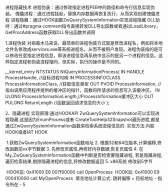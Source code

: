 进程隐藏技术
进程伪装：通过修改指定进程PEB中的路径和命令行信息实现伪装。
傀儡进程：通过进程挂起，替换内存数据再恢复执行，从而实现创建傀儡进程
进程隐藏：通过HOOK函数ZwQuerySystemInfornation实现进程隐藏
DLL劫持：通过#pragma comment指令直接转发DLL导出函数或者通过LoadLibrary，GetProcAddress函数获取DLL导出函数并调用

1.进程伪装
对病毒木马来说，最简单的进程伪装方式就是修改进程名，例如将本地文件名修改成services.exe等系统进程名，从而不被用户发现。进程伪装指的是可以修改任意指定进程信息，即该进程信息再系统中显示的是另一个进程的信息。这样指定进程和伪装进程相同，但实际，执行的操作是不同的。

__kernel_entry NTSTATUS NtQueryInformationProcess(
  IN HANDLE           ProcessHandle,	//目标进程句柄
  IN PROCESSINFOCLASS ProcessInformationClass,	//获取信息类型
  OUT PVOID           ProcessInformation,	//指向调用应用程序提供的缓冲区的指针，函数将所请求的信息写入该缓冲区。
  IN ULONG            ProcessInformationLength,//ProcessInformation缓冲区大小
  OUT PULONG          ReturnLength //函数返回请求信息的大小
);

2、隐藏进程
	实现原理:通过HOOKAPI ZwQuerySystemInformation可以实现进程隐藏.这是因为EnumProcess或者
CreateToolHelp32Snapshot遍历进程,都是通过ZwQuerySystemInformation函数来检索系统进程信息的.
	实现方法:内联HOOK或者IAT HOOK

​	1.获取ZwQuerySystemInformation函数地址
2. 根据32和64位版本,计算偏移,修改函数前xx字节数据
3. 先修改页属性,再修好内存数据,恢复页属性
4. 在My_ZwQuerySystemInformation函数中判断是否检索要隐藏进程,
若是隐藏进程,遍历检索结果,剔除隐藏进程的信息,将修改数据返回
5. x86系统	修改前5字节

​	HOOK前:	0x41000  E8 007f00000  call OpenProcess
​	HOOK后: 0x41000  E9 000410000  call MyOpenProcess
​	填充地址计算公式: 跳转偏移 = 目标地址 - 指令所在 - 5